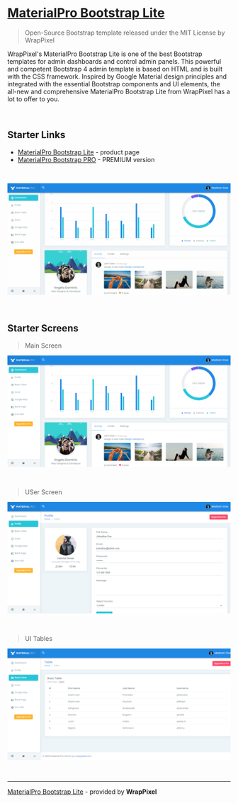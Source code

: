 # [MaterialPro Bootstrap Lite](https://www.wrappixel.com/templates/materialpro-lite/?ref=157)

> Open-Source Bootstrap template released under the MIT License by WrapPixel

WrapPixel's MaterialPro Bootstrap Lite is one of the best Bootstrap templates for admin dashboards and control admin panels. This powerful and competent Bootstrap 4 admin template is based on HTML and is built with the CSS framework. Inspired by Google Material design principles and integrated with the essential Bootstrap components and UI elements, the all-new and comprehensive MaterialPro Bootstrap Lite from WrapPixel has a lot to offer to you.

<br />

## Starter Links

- [MaterialPro Bootstrap Lite](https://www.wrappixel.com/templates/materialpro-lite/?ref=157) - product page
- [MaterialPro Bootstrap PRO](https://www.wrappixel.com/templates/materialpro/?ref=157) - PREMIUM version

<br />

![MaterialPro Bootstrap Lite, animated presentation.](https://raw.githubusercontent.com/admin-dashboards/free-dashboard-material-lite/master/media/free-dashboard-material-lite-intro.gif)

<br />

## Starter Screens

> Main Screen

![MaterialPro Bootstrap Lite - Dashboard Screen.](https://raw.githubusercontent.com/admin-dashboards/free-dashboard-material-lite/master/media/free-dashboard-material-lite-screen.png)

<br />

> USer Screen

![MaterialPro Bootstrap Lite - User Screen.](https://raw.githubusercontent.com/admin-dashboards/free-dashboard-material-lite/master/media/free-dashboard-material-lite-screen-user.png)

<br />

> UI Tables

![MaterialPro Bootstrap Lite - UI Tables.](https://raw.githubusercontent.com/admin-dashboards/free-dashboard-material-lite/master/media/free-dashboard-material-lite-screen-tables.png)

<br />

---
[MaterialPro Bootstrap Lite](https://www.wrappixel.com/templates/materialpro-lite/?ref=157) - provided by **WrapPixel**
